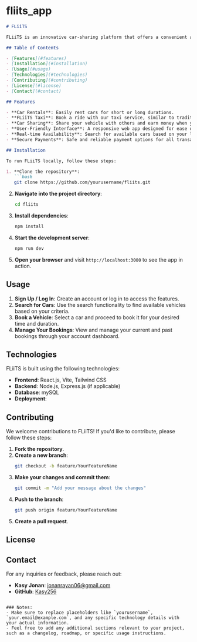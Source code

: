 # fliits_app

```markdown
# FLiiTS

FLiiTS is an innovative car-sharing platform that offers a convenient and flexible way to access vehicles for rental, taxi services, and more. Our goal is to provide a seamless experience for users looking to rent or share cars, ensuring they have reliable transportation when they need it.

## Table of Contents

- [Features](#features)
- [Installation](#installation)
- [Usage](#usage)
- [Technologies](#technologies)
- [Contributing](#contributing)
- [License](#license)
- [Contact](#contact)

## Features

- **Car Rentals**: Easily rent cars for short or long durations.
- **FLiiTS Taxi**: Book a ride with our taxi service, similar to traditional cab services.
- **Car Sharing**: Share your vehicle with others and earn money when you're not using it.
- **User-Friendly Interface**: A responsive web app designed for ease of use on both desktop and mobile devices.
- **Real-time Availability**: Search for available cars based on your location, time, and date.
- **Secure Payments**: Safe and reliable payment options for all transactions.

## Installation

To run FLiiTS locally, follow these steps:

1. **Clone the repository**:
   ```bash
   git clone https://github.com/yourusername/fliits.git
   ```

2. **Navigate into the project directory**:
   ```bash
   cd fliits
   ```

3. **Install dependencies**:
   ```bash
   npm install
   ```

4. **Start the development server**:
   ```bash
   npm run dev
   ```

5. **Open your browser** and visit `http://localhost:3000` to see the app in action.

## Usage

1. **Sign Up / Log In**: Create an account or log in to access the features.
2. **Search for Cars**: Use the search functionality to find available vehicles based on your criteria.
3. **Book a Vehicle**: Select a car and proceed to book it for your desired time and duration.
4. **Manage Your Bookings**: View and manage your current and past bookings through your account dashboard.

## Technologies

FLiiTS is built using the following technologies:

- **Frontend**: React.js, Vite, Tailwind CSS
- **Backend**: Node.js, Express.js (if applicable)
- **Database**: mySQL
- **Deployment**: 

## Contributing

We welcome contributions to FLiiTS! If you'd like to contribute, please follow these steps:

1. **Fork the repository**.
2. **Create a new branch**:
   ```bash
   git checkout -b feature/YourFeatureName
   ```
3. **Make your changes and commit them**:
   ```bash
   git commit -m "Add your message about the changes"
   ```
4. **Push to the branch**:
   ```bash
   git push origin feature/YourFeatureName
   ```
5. **Create a pull request**.

## License



## Contact

For any inquiries or feedback, please reach out:

- **Kasy Jonan**: [jonanrayan06@gmail.com](mailto:your.email@example.com)
- **GitHub**: [Kasy256](https://github.com/yourusername)
```

### Notes:
- Make sure to replace placeholders like `yourusername`, `your.email@example.com`, and any specific technology details with your actual information.
- Feel free to add any additional sections relevant to your project, such as a changelog, roadmap, or specific usage instructions.
